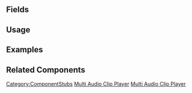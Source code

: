 <languages></languages> <translate>

## Fields

## Usage

## Examples

## Related Components

</translate>

[Category:ComponentStubs](Category:ComponentStubs "wikilink") [Multi
Audio Clip Player](Category:Components{{#translation:}} "wikilink")
[Multi Audio Clip
Player](Category:Components:Audio{{#translation:}} "wikilink")